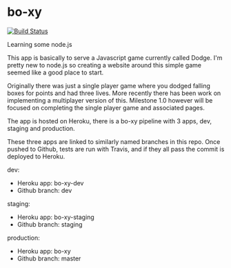 # bo-xy

[![Build Status](https://travis-ci.org/Thomas-Elder/hobby.node.bo-xy.svg?branch=master)](https://travis-ci.org/Thomas-Elder/bo-xy)

Learning some node.js

This app is basically to serve a Javascript game currently called Dodge. I'm pretty new to node.js so creating a website around this simple game seemed like a good place to start.

Originally there was just a single player game where you dodged falling boxes for points and had three lives. More recently there has been work on implementing a multiplayer version of this. Milestone 1.0 however will be focused on completing the single player game and associated pages.

The app is hosted on Heroku, there is a bo-xy pipeline with 3 apps, dev, staging and production.

These three apps are linked to similarly named branches in this repo. Once pushed to Github, tests are run with Travis, and if they all pass the commit is deployed to Heroku.

dev:
* Heroku app: bo-xy-dev
* Github branch: dev

staging:
* Heroku app: bo-xy-staging
* Github branch: staging

production:
* Heroku app: bo-xy
* Github branch: master
